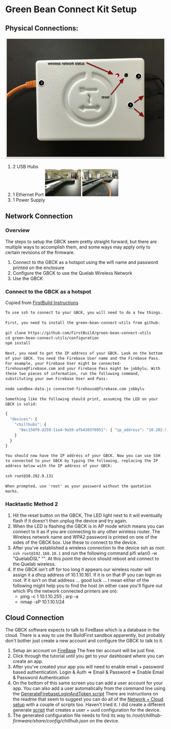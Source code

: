 # Green Bean Connect Kit Setup

## Physical Connections:
![gbck_top](images/gbck_top.jpg)

1. 2 USB Hubs 
2. 1 Ethernet Port ![no_plug](images/refrigerator_top.jpg) ![plug](images/refrigerator_top_with_plug.jpg)
3. 1 Power Supply 

## Network Connection
### Overview
The steps to setup the GBCK seem pretty straight forward, but there are multiple ways to accomplish them, and some ways may apply only to certain revisions of the firmware.

1. Connect to the GBCK as a hotspot using the wifi name and password printed on the enclosure
2. Configure the GBCK to use the Quelab Wireless Network
3. Use the GBCK

### Connect to the GBCK as a hotspot
Copied from [FirstBuild Instructions](https://firstbuild.com/mylescaley/green-bean-connect-kit/activity/)

```
To use ssh to connect to your GBCK, you will need to do a few things.

First, you need to install the green-bean-connect-utils from github:

git clone https://github.com/FirstBuild/green-bean-connect-utils
cd green-bean-connect-utils/configuration
npm install

Next, you need to get the IP address of your GBCK. Look on the bottom of your GBCK. You need the Firebase User name and the Firebase Pass. For example, your Firebase User might be connected-firehouse@firebase.com and your Firebase Pass might be jobbylu. With these two pieces of information, run the following command, substituting your own Firebase User and Pass:

node sandbox-data.js connected-firehouse@firebase.com jobbylu

Something like the following should print, assuming the LED on your GBCK is solid:
```

```javascript
{
  "devices": {
    "chillhubs": {
      "0ec150f0-d259-11e4-9a59-afb430376951": { "ip_address": "10.202.9.131" }
    }
  }
}
```

```
You should now have the IP address of your GBCK. Now you can use SSH to connected to your GBCK by typing the following, replacing the IP address below with the IP address of your GBCK:

ssh root@10.202.9.131

When prompted, use 'root' as your password without the quotation marks.
```

### Hacktastic Method 2

1. Hit the reset button on the GBCK, The LED light next to it will eventually flash if it doesn't then unplug the device and try again. 
2. When the LED is flashing the GBCK is in AP mode which means you can connect to it as if you are connecting to any other wireless router. The Wireless network name and WPA2 password is printed on one of the sides of the GBCK box. Use these to connect to the device. 
3. After you've established a wireless connection to the device ssh as root: `ssh root@192.168.10.1` and run the following command pifi wlan0 -w "QuelabDSL" "<quelabwifipw goes here>". At this point the device should reboot and connect to the Quelab wireless. 
4. If the GBCK isn't off for too long it appears our wireless router will assign it a dhcp address of 10.1.10.161. If it is on that IP you can login as root. If it isn't on that address ... good luck ... I mean either of the following might help you to find the host (in either case you'll figure out which IPs the network connected printers are on):
    * ping -c 1 10.1.10.255 ; arp -a
    * nmap -sP 10.1.10.1/24

## Cloud Connection
The GBCK software expects to talk to FireBase which is a database in the cloud. There is a way to use the BuildFirst sandbox apparently, but probably don't bother just create a new account and configure the GBCK to talk to it.

1. Setup an account on [FireBase](http://firebase.com) The free tier account will be just fine.
2. Click through the tutorial until you get to your dashboard where you can create an app.
3. After you've created your app you will need to enable email + password based authentication. Login & Auth => Email & Password => Enable Email & Password Authentication
4. On the bottom of this same screen you can add a user account for your app. You can also add a user automatically from the command line using the [GenerateFirebaseLoginAndToken script](https://github.com/FirstBuild/green-bean-connect-utils/blob/master/configuration/generateFirebaseLoginAndToken.js) There are instructions on the readme that seem to suggest you can do all of the [Network + Cloud setup](https://github.com/FirstBuild/green-bean-connect-utils/tree/master/configuration) with a couple of scripts too. Haven't tried it. I did create a different generate [script](https://github.com/Quelab/green-bean-connect-utils/blob/master/configuration/generateGreenBeanConnectConfig.js) that creates a user + uuid configuration for the device. 
5. The generated configuration file needs to find its way to */root/chillhub-firmware/share/config/chillhub.json* on the device.
